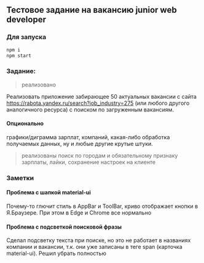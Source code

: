 ## Тестовое задание на вакансию junior web developer

### Для запуска

```bash
npm i
npm start
```

### Задание:

> реализовано

Реализовать приложение забирающее 50 актуальных вакансии с сайта https://rabota.yandex.ru/search?job_industry=275 (или любого другого аналогичного ресурса) с поиском по загруженным вакансиям.

#### Опционально

графики/диграмма зарплат, компаний, какая-либо обработка получаемых данных, ну и любые другие крутые штуки.

> реализованы поиск по городам и обязательному признаку зарплаты, лайки, сохранение настроек на клиенте

### Заметки

#### Проблема с шапкой material-ui

Почему-то глючит стиль в AppBar и ToolBar, криво отображает кнопки в Я.Браузере. При этом в Edge и Chrome все нормально

#### Проблема с подсветкой поисковой фразы
Сделал подсветку текста при поиске, но это не работает в названиях компании и вакансии, т.к. они уже записаны в теге span (карточка material-ui). Решил убрать полностью
